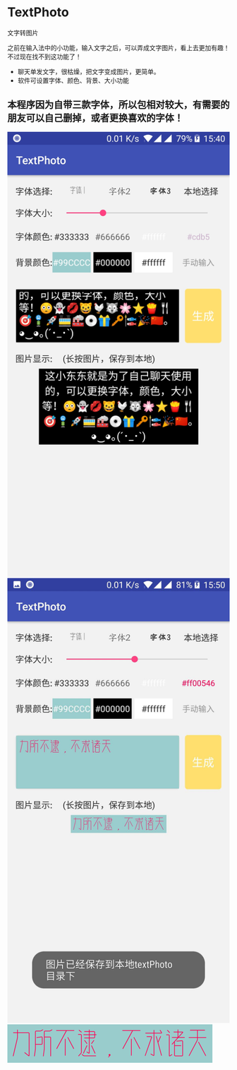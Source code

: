 # TextPhoto
文字转图片

之前在输入法中的小功能，输入文字之后，可以弄成文字图片，看上去更加有趣！不过现在找不到这功能了！

* 聊天单发文字，很枯燥，把文字变成图片，更简单。
* 软件可设置字体、颜色、背景、大小功能

## 本程序因为自带三款字体，所以包相对较大，有需要的朋友可以自己删掉，或者更换喜欢的字体！

![Aaron Swartz](https://raw.githubusercontent.com/lycc123456/TextPhoto/master/20180228154113.jpg)
![Aaron Swartz](https://raw.githubusercontent.com/lycc123456/TextPhoto/master/20180228155045.jpg)
![Aaron Swartz](https://raw.githubusercontent.com/lycc123456/TextPhoto/master/20180228155217.png)
